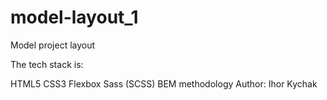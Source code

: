 # model-layout_1

Model project layout

The tech stack is:

HTML5
CSS3
Flexbox
Sass (SCSS)
BEM methodology
Author: Ihor Kychak
